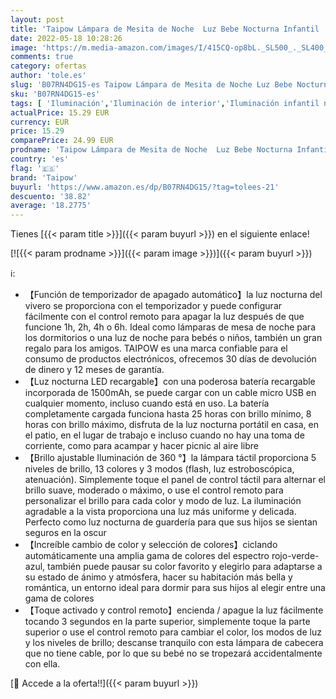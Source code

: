 ```yaml
---
layout: post
title: 'Taipow Lámpara de Mesita de Noche  Luz Bebe Nocturna Infantil  Lamparas Colores Regulable LED  Luze USB Bateria Recargable sin Cable  Control Remoto y Tactil  para Dormitorio  Niños  Habitación'
date: 2022-05-18 10:28:26
image: 'https://m.media-amazon.com/images/I/415CQ-op8bL._SL500_._SL400_.jpg'
comments: true
category: ofertas
author: 'tole.es'
slug: 'B07RN4DG15-es Taipow Lámpara de Mesita de Noche Luz Bebe Nocturna...'
sku: 'B07RN4DG15-es'
tags: [ 'Iluminación','Iluminación de interior','Iluminación infantil nocturna','Lámparas e iluminación infantil','bebe','taipow','🇪🇸', ]
actualPrice: 15.29 EUR
currency: EUR
price: 15.29
comparePrice: 24.99 EUR
prodname: 'Taipow Lámpara de Mesita de Noche  Luz Bebe Nocturna Infantil  Lamparas Colores Regulable LED  Luze USB Bateria Recargable sin Cable  Control Remoto y Tactil  para Dormitorio  Niños  Habitación'
country: 'es'
flag: '🇪🇸'
brand: 'Taipow'
buyurl: 'https://www.amazon.es/dp/B07RN4DG15/?tag=tolees-21'
descuento: '38.82'
average: '18.2775'
---
```


Tienes [{{< param title >}}]({{< param buyurl >}}) en el siguiente enlace!

[![{{< param prodname >}}]({{< param image >}})]({{< param buyurl >}})

ℹ️:

- 【Función de temporizador de apagado automático】la luz nocturna del vivero se proporciona con el temporizador y puede configurar fácilmente con el control remoto para apagar la luz después de que funcione 1h, 2h, 4h o 6h. Ideal como lámparas de mesa de noche para los dormitorios o una luz de noche para bebés o niños, también un gran regalo para los amigos. TAIPOW es una marca confiable para el consumo de productos electrónicos, ofrecemos 30 días de devolución de dinero y 12 meses de garantía.
- 【Luz nocturna LED recargable】con una poderosa batería recargable incorporada de 1500mAh, se puede cargar con un cable micro USB en cualquier momento, incluso cuando está en uso. La batería completamente cargada funciona hasta 25 horas con brillo mínimo, 8 horas con brillo máximo, disfruta de la luz nocturna portátil en casa, en el patio, en el lugar de trabajo e incluso cuando no hay una toma de corriente, como para acampar y hacer picnic al aire libre
- 【Brillo ajustable Iluminación de 360 °】la lámpara táctil proporciona 5 niveles de brillo, 13 colores y 3 modos (flash, luz estroboscópica, atenuación). Simplemente toque el panel de control táctil para alternar el brillo suave, moderado o máximo, o use el control remoto para personalizar el brillo para cada color y modo de luz. La iluminación agradable a la vista proporciona una luz más uniforme y delicada. Perfecto como luz nocturna de guardería para que sus hijos se sientan seguros en la oscur
- 【Increíble cambio de color y selección de colores】ciclando automáticamente una amplia gama de colores del espectro rojo-verde-azul, también puede pausar su color favorito y elegirlo para adaptarse a su estado de ánimo y atmósfera, hacer su habitación más bella y romántica, un entorno ideal para dormir para sus hijos al elegir entre una gama de colores
- 【Toque activado y control remoto】encienda / apague la luz fácilmente tocando 3 segundos en la parte superior, simplemente toque la parte superior o use el control remoto para cambiar el color, los modos de luz y los niveles de brillo; descanse tranquilo con esta lámpara de cabecera que no tiene cable, por lo que su bebé no se tropezará accidentalmente con ella.

[🛒 Accede a la oferta!!]({{< param buyurl >}})
